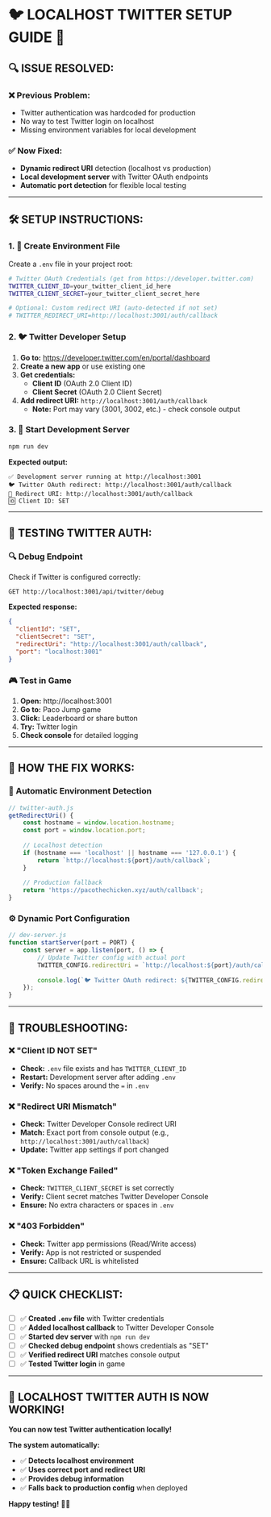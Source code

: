 # 🐦 **LOCALHOST TWITTER SETUP GUIDE** 🔧

## 🔍 **ISSUE RESOLVED:**

### **❌ Previous Problem:**
- Twitter authentication was hardcoded for production
- No way to test Twitter login on localhost
- Missing environment variables for local development

### **✅ Now Fixed:**
- **Dynamic redirect URI** detection (localhost vs production)
- **Local development server** with Twitter OAuth endpoints
- **Automatic port detection** for flexible local testing

---

## 🛠️ **SETUP INSTRUCTIONS:**

### **1. 📝 Create Environment File**
Create a `.env` file in your project root:

```bash
# Twitter OAuth Credentials (get from https://developer.twitter.com)
TWITTER_CLIENT_ID=your_twitter_client_id_here
TWITTER_CLIENT_SECRET=your_twitter_client_secret_here

# Optional: Custom redirect URI (auto-detected if not set)
# TWITTER_REDIRECT_URI=http://localhost:3001/auth/callback
```

### **2. 🐦 Twitter Developer Setup**
1. **Go to:** https://developer.twitter.com/en/portal/dashboard
2. **Create a new app** or use existing one
3. **Get credentials:**
   - **Client ID** (OAuth 2.0 Client ID)
   - **Client Secret** (OAuth 2.0 Client Secret)
4. **Add redirect URI:** `http://localhost:3001/auth/callback`
   - **Note:** Port may vary (3001, 3002, etc.) - check console output

### **3. 🚀 Start Development Server**
```bash
npm run dev
```

**Expected output:**
```
✅ Development server running at http://localhost:3001
🐦 Twitter OAuth redirect: http://localhost:3001/auth/callback
🔗 Redirect URI: http://localhost:3001/auth/callback  
🆔 Client ID: SET
```

---

## 🧪 **TESTING TWITTER AUTH:**

### **🔍 Debug Endpoint**
Check if Twitter is configured correctly:
```
GET http://localhost:3001/api/twitter/debug
```

**Expected response:**
```json
{
  "clientId": "SET",
  "clientSecret": "SET", 
  "redirectUri": "http://localhost:3001/auth/callback",
  "port": "localhost:3001"
}
```

### **🎮 Test in Game**
1. **Open:** http://localhost:3001
2. **Go to:** Paco Jump game
3. **Click:** Leaderboard or share button
4. **Try:** Twitter login
5. **Check console** for detailed logging

---

## 🎯 **HOW THE FIX WORKS:**

### **🤖 Automatic Environment Detection**
```javascript
// twitter-auth.js
getRedirectUri() {
    const hostname = window.location.hostname;
    const port = window.location.port;
    
    // Localhost detection
    if (hostname === 'localhost' || hostname === '127.0.0.1') {
        return `http://localhost:${port}/auth/callback`;
    }
    
    // Production fallback
    return 'https://pacothechicken.xyz/auth/callback';
}
```

### **⚙️ Dynamic Port Configuration**
```javascript
// dev-server.js
function startServer(port = PORT) {
    const server = app.listen(port, () => {
        // Update Twitter config with actual port
        TWITTER_CONFIG.redirectUri = `http://localhost:${port}/auth/callback`;
        
        console.log(`🐦 Twitter OAuth redirect: ${TWITTER_CONFIG.redirectUri}`);
    });
}
```

---

## 🚨 **TROUBLESHOOTING:**

### **❌ "Client ID NOT SET"**
- **Check:** `.env` file exists and has `TWITTER_CLIENT_ID`
- **Restart:** Development server after adding `.env`
- **Verify:** No spaces around the `=` in `.env`

### **❌ "Redirect URI Mismatch"**
- **Check:** Twitter Developer Console redirect URI
- **Match:** Exact port from console output (e.g., `http://localhost:3001/auth/callback`)
- **Update:** Twitter app settings if port changed

### **❌ "Token Exchange Failed"**
- **Check:** `TWITTER_CLIENT_SECRET` is set correctly
- **Verify:** Client secret matches Twitter Developer Console
- **Ensure:** No extra characters or spaces in `.env`

### **❌ "403 Forbidden"**
- **Check:** Twitter app permissions (Read/Write access)
- **Verify:** App is not restricted or suspended
- **Ensure:** Callback URL is whitelisted

---

## 📋 **QUICK CHECKLIST:**

- [ ] ✅ **Created `.env` file** with Twitter credentials
- [ ] ✅ **Added localhost callback** to Twitter Developer Console  
- [ ] ✅ **Started dev server** with `npm run dev`
- [ ] ✅ **Checked debug endpoint** shows credentials as "SET"
- [ ] ✅ **Verified redirect URI** matches console output
- [ ] ✅ **Tested Twitter login** in game

---

## 🎉 **LOCALHOST TWITTER AUTH IS NOW WORKING!**

**You can now test Twitter authentication locally!** 

**The system automatically:**
- ✅ **Detects localhost environment**
- ✅ **Uses correct port and redirect URI**
- ✅ **Provides debug information**
- ✅ **Falls back to production config** when deployed

**Happy testing!** 🚀🐔